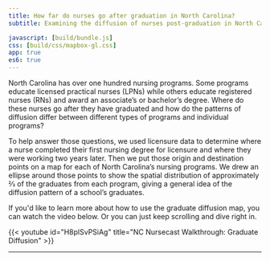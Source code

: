 ```yaml
---
title: How far do nurses go after graduation in North Carolina?
subtitle: Examining the diffusion of nurses post-graduation in North Carolina.

javascript: [build/bundle.js]
css: [build/css/mapbox-gl.css]
app: true
es6: true
---
```

North Carolina has over one hundred nursing programs. Some programs educate licensed practical nurses (LPNs) while others educate registered nurses (RNs) and award an associate’s or bachelor’s degree. Where do these nurses go after they have graduated and how do the patterns of diffusion differ between different types of programs and individual programs?

To help answer those questions, we used licensure data to determine where a nurse completed their first nursing degree for licensure and where they were working two years later. Then we put those origin and destination points on a map for each of North Carolina’s nursing programs. We drew an ellipse around those points to show the spatial distribution of approximately 2⁄3 of the graduates from each program, giving a general idea of the diffusion pattern of a school’s graduates.

If you'd like to learn more about how to use the graduate diffusion map, you can watch the video below. Or you can just keep scrolling and dive right in.

<div class="columns is-centered">
<div class="column is-four-fifths">
{{< youtube id="H8plSvPSiAg" title="NC Nursecast Walkthrough: Graduate Diffusion"  >}}
</div>
</div>

---